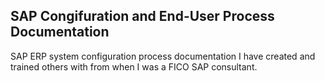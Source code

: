 ## SAP Congifuration and End-User Process Documentation
SAP ERP system configuration process documentation I have created and trained others with from when I was a FICO SAP consultant.
